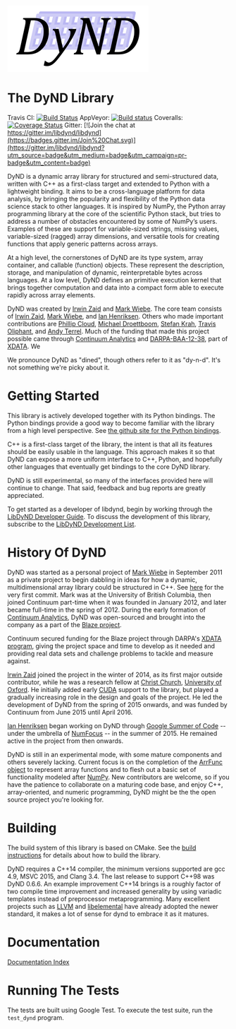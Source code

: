 [![DyND Logo](docs/logo/dynd_logo_320px.png)](http://libdynd.org)

The DyND Library
================

Travis CI: [![Build Status](https://api.travis-ci.org/libdynd/libdynd.svg?branch=master)](https://travis-ci.org/libdynd/libdynd) AppVeyor: [![Build status](https://ci.appveyor.com/api/projects/status/92o89tiw6wwliuxy/branch/master?svg=true)](https://ci.appveyor.com/project/libdynd/libdynd/branch/master) Coveralls: [![Coverage Status](https://coveralls.io/repos/github/libdynd/libdynd/badge.svg?branch=master)](https://coveralls.io/github/libdynd/libdynd?branch=master)
Gitter: [![Join the chat at https://gitter.im/libdynd/libdynd](https://badges.gitter.im/Join%20Chat.svg)](https://gitter.im/libdynd/libdynd?utm_source=badge&utm_medium=badge&utm_campaign=pr-badge&utm_content=badge)

DyND is a dynamic array library for structured and semi-structured data, written with
C++ as a first-class target and extended to Python with a lightweight binding. It aims
to be a cross-language platform for data analysis, by bringing the popularity and flexibility
of the Python data science stack to other languages. It is inspired by NumPy, the Python
array programming library at the core of the scientific Python stack, but tries to address
a number of obstacles encountered by some of NumPy’s users. Examples of these are support
for variable-sized strings, missing values, variable-sized (ragged) array dimensions, and
versatile tools for creating functions that apply generic patterns across arrays.

At a high level, the cornerstones of DyND are its type system, array container, and callable
(function) objects. These represent the description, storage, and manipulation of dynamic,
reinterpretable bytes across languages. At a low level, DyND defines an primitive execution
kernel that brings together computation and data into a compact form able to execute rapidly
across array elements.

DyND was created by [Irwin Zaid](https://github.com/izaid) and [Mark Wiebe](https://github.com/mwiebe).
The core team consists of [Irwin Zaid](https://github.com/izaid), [Mark Wiebe](https://github.com/mwiebe),
and [Ian Henriksen](https://github.com/insertinterestingnamehere). Others who made important
contributions are [Phillip Cloud](https://github.com/cpcloud), [Michael Droettboom](https://github.com/mdboom),
[Stefan Krah](), [Travis Oliphant](https://en.wikipedia.org/wiki/Travis_Oliphant), and
[Andy Terrel](http://andy.terrel.us/). Much of the funding that made this project possible came through [Continuum Analytics](http://continuum.io/)
and [DARPA-BAA-12-38](https://www.fbo.gov/index?s=opportunity&mode=form&id=7a77846c73ffc5cb22f9295ffe6cdd55&tab=core&_cview=0),
part of [XDATA](http://www.darpa.mil/Our_Work/I2O/Programs/XDATA.aspx). We

We pronounce DyND as "dined", though others refer to it as "dy-n-d". It's not something we're picky about it.

Getting Started
================

This library is actively developed together with its Python
bindings. The Python bindings provide a good way to become familiar
with the library from a high level perspective. See
[the github site for the Python bindings](https://github.com/libdynd/dynd-python).

C++ is a first-class target of the library, the intent is that all
its features should be easily usable in the language. This approach
makes it so that DyND can expose a more uniform interface to C++,
Python, and hopefully other languages that eventually get bindings
to the core DyND library.

DyND is still experimental, so many of the interfaces provided here will continue to change.
That said, feedback and bug reports are greatly appreciated.

To get started as a developer of libdynd, begin by working through the
[LibDyND Developer Guide](docs/developer-guide.md). To discuss
the development of this library, subscribe to the
[LibDyND Development List](https://groups.google.com/forum/#!forum/libdynd-dev).

History Of DyND
=======================

DyND was started as a personal project of [Mark Wiebe](https://github.com/mwiebe)
in September 2011 as a private project to begin dabbling in ideas for how a dynamic,
multidimensional array library could be structured in C++. See [here](https://github.com/libdynd/libdynd/commit/768ac9a30cdb4619d09f4656bfd895ab2b91185d)
for the very first commit. Mark was at the University of British Columbia, then joined
Continuum part-time when it was founded in January 2012, and later became full-time
in the spring of 2012. During the early formation of [Continuum Analytics](http://continuum.io/about-continuum),
DyND was open-sourced and brought into the company as a part of the [Blaze project](http://blaze.pydata.org/).

Continuum secured funding for the Blaze project through DARPA's [XDATA program](http://www.darpa.mil/Our_Work/I2O/Programs/XDATA.aspx),
giving the project space and time to develop as it needed and providing real data sets
and challenge problems to tackle and measure against.

[Irwin Zaid](https://github.com/izaid) joined the project in the winter of 2014, as
its first major outside contributor, while he was a research fellow at [Christ Church](http://www.chch.ox.ac.uk/),
[University of Oxford](http://www.ox.ac.uk/). He initially added early [CUDA](https://developer.nvidia.com/about-cuda)
support to the library, but played a gradually increasing role in the design and goals of the project.
He led the development of DyND from the spring of 2015 onwards, and was funded by Continuum
from June 2015 until April 2016.

[Ian Henriksen](https://github.com/insertinterestingnamehere) began working on DyND through
[Google Summer of Code](https://developers.google.com/open-source/gsoc/) -- under the umbrella
of [NumFocus](http://www.numfocus.org/) -- in the summer of 2015. He remained active in the
project from then onwards.

DyND is still in an experimental mode, with some mature components and
others severely lacking. Current focus is on the completion of the
[ArrFunc object](docs/arrfuncs.md) to represent array functions and to
flesh out a basic set of functionality modeled after
[NumPy](http://www.numpy.org/). New contributors are welcome, so if you
have the patience to collaborate on a maturing code base, and enjoy C++,
array-oriented, and numeric programming, DyND might be the the open source
project you're looking for.

Building
========

The build system of this library is based on CMake. See
the [build instructions](BUILD.md) for details about how
to build the library.

DyND requires a C++14 compiler, the minimum versions supported are gcc 4.9,
MSVC 2015, and Clang 3.4. The last release to support C++98 was DyND 0.6.6.
An example improvement C++14 brings is a roughly factor of two compile time
improvement and increased generality by using variadic templates instead of
preprocessor metaprogramming. Many excellent projects such as [LLVM](http://llvm.org/)
and [libelemental](http://libelemental.org/) have already adopted the newer
standard, it makes a lot of sense for dynd to embrace it as it matures.

Documentation
=============

[Documentation Index](docs/index.md)

Running The Tests
=================

The tests are built using Google Test. To execute the test suite,
run the `test_dynd` program.
